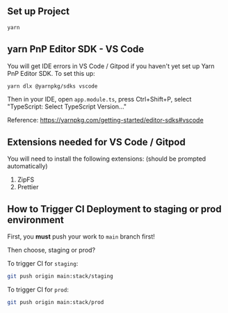 ## Set up Project

```bash
yarn
```

## yarn PnP Editor SDK - VS Code

You will get IDE errors in VS Code / Gitpod if you haven't yet set up Yarn PnP Editor SDK.
To set this up:

```bash
yarn dlx @yarnpkg/sdks vscode
```

Then in your IDE, open `app.module.ts`, press Ctrl+Shift+P, select "TypeScript: Select TypeScript Version..."

Reference: https://yarnpkg.com/getting-started/editor-sdks#vscode

## Extensions needed for VS Code / Gitpod

You will need to install the following extensions: (should be prompted automatically)

1. ZipFS
2. Prettier

## How to Trigger CI Deployment to staging or prod environment

First, you **must** push your work to `main` branch first!

Then choose, staging or prod?

To trigger CI for `staging`:

```bash
git push origin main:stack/staging
```

To trigger CI for `prod`:

```bash
git push origin main:stack/prod
```

